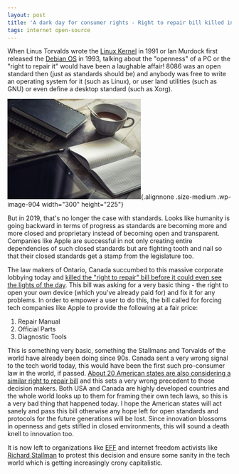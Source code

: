 ```yaml
---
layout: post
title: 'A dark day for consumer rights - Right to repair bill killed in Canada thanks to corporate lobbying'
tags: internet open-source
---
```


When Linus Torvalds wrote the [Linux Kernel](https://en.wikipedia.org/wiki/Linux) in 1991 or Ian Murdock first released the [Debian OS](https://en.wikipedia.org/wiki/Debian) in 1993, talking about the "openness" of a PC or the "right to repair it" would have been a laughable affair! 8086 was an open standard then (just as standards should be) and anybody was free to write an operating system for it (such as Linux), or user land utilities (such as GNU) or even define a desktop standard (such as Xorg).<!--more-->

![random image](/uploads/2018/07/pexels-photo-261577-300x225.jpeg){.alignnone .size-medium .wp-image-904 width="300" height="225"}

But in 2019, that's no longer the case with standards. Looks like humanity is going backward in terms of progress as standards are becoming more and more closed and proprietary instead of becoming open and transparent. Companies like Apple are successful in not only creating entire dependencies of such closed standards but are fighting tooth and nail so that their closed standards get a stamp from the legislature too.

The law makers of Ontario, Canada succumbed to this massive corporate lobbying today and [killed the "right to repair" bill before it could even see the lights of the day](https://motherboard.vice.com/en_us/article/9kxayy/right-to-repair-bill-killed-after-big-tech-lobbying-in-ontario). This bill was asking for a very basic thing - the right to open your own device (which you've already paid for) and fix it for any problems. In order to empower a user to do this, the bill called for forcing tech companies like Apple to provide the following at a fair price:

1.  Repair Manual
2.  Official Parts
3.  Diagnostic Tools

This is something very basic, something the Stallmans and Torvalds of the world have already been doing since 90s. Canada sent a very wrong signal to the tech world today, this would have been the first such pro-consumer law in the world, if passed. [About 20 American states are also considering a similar right to repair bill](https://motherboard.vice.com/en_us/article/evex8z/right-to-repair-advocates-are-hosting-youtube-town-halls-to-show-you-how-to-get-involved-in-the-movement) and this sets a very wrong precedent to those decision makers. Both USA and Canada are highly developed countries and the whole world looks up to them for framing their own tech laws, so this is a very bad thing that happened today. I hope the American states will act sanely and pass this bill otherwise any hope left for open standards and protocols for the future generations will be lost. Since innovation blossoms in openness and gets stifled in closed environments, this will sound a death knell to innovation too.

It is now left to organizations like [EFF](https://www.eff.org/) and internet freedom activists like [Richard Stallman](https://stallman.org/) to protest this decision and ensure some sanity in the tech world which is getting increasingly crony capitalistic.
